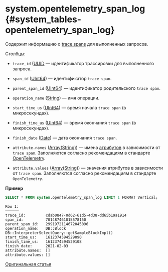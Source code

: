 # system.opentelemetry_span_log {#system_tables-opentelemetry_span_log}

Содержит информацию о [trace spans](https://opentracing.io/docs/overview/spans/) для выполненных запросов.

Столбцы:

-   `trace_id` ([UUID](../../sql-reference/data-types/uuid.md) — идентификатор трассировки для выполненного запроса.

-   `span_id` ([UInt64](../../sql-reference/data-types/int-uint.md)) — идентификатор `trace span`.

-   `parent_span_id` ([UInt64](../../sql-reference/data-types/int-uint.md)) — идентификатор родительского `trace span`.

-   `operation_name` ([String](../../sql-reference/data-types/string.md)) — имя операции.

-   `start_time_us` ([UInt64](../../sql-reference/data-types/int-uint.md)) — время начала `trace span` (в микросекундах).

-   `finish_time_us` ([UInt64](../../sql-reference/data-types/int-uint.md)) — время окончания `trace span` (в микросекундах).

-   `finish_date` ([Date](../../sql-reference/data-types/date.md)) — дата окончания `trace span`.

-   `attribute.names` ([Array(String)](../../sql-reference/data-types/array.md)) — имена [атрибутов](https://opentelemetry.io/docs/go/instrumentation/#attributes) в зависимости от `trace span`. Заполняются согласно рекомендациям в стандарте [OpenTelemetry](https://opentelemetry.io/).

-   `attribute.values` ([Array(String)](../../sql-reference/data-types/array.md)) — значения атрибутов в зависимости от `trace span`. Заполняются согласно рекомендациям в стандарте `OpenTelemetry`.

**Пример**

``` sql
SELECT * FROM system.opentelemetry_span_log LIMIT 1 FORMAT Vertical;
```

``` text
Row 1:
──────
trace_id:         cdab0847-0d62-61d5-4d38-dd65b19a1914
span_id:          701487461015578150
parent_span_id:   2991972114672045096
operation_name:   DB::Block DB::InterpreterSelectQuery::getSampleBlockImpl()
start_time_us:    1612374594529090
finish_time_us:   1612374594529108
finish_date:      2021-02-03
attribute.names:  []
attribute.values: []
```

[Оригинальная статья](https://clickhouse.tech/docs/ru/operations/system_tables/opentelemetry_span_log) <!--hide-->
